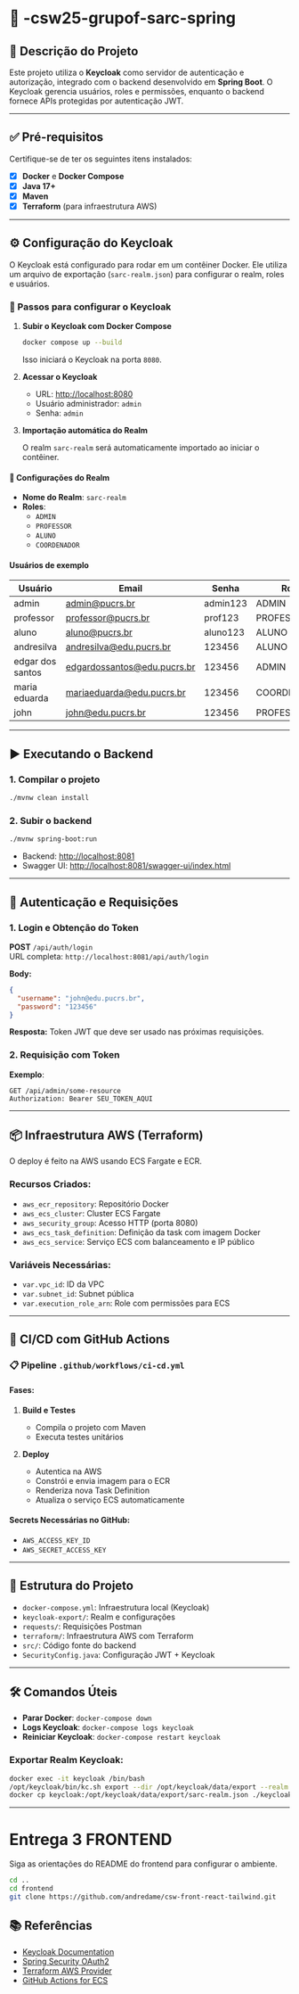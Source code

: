 # 📘 -csw25-grupof-sarc-spring

## 🧾 Descrição do Projeto

Este projeto utiliza o **Keycloak** como servidor de autenticação e autorização, integrado com o backend desenvolvido em **Spring Boot**. O Keycloak gerencia usuários, roles e permissões, enquanto o backend fornece APIs protegidas por autenticação JWT.

---

## ✅ Pré-requisitos

Certifique-se de ter os seguintes itens instalados:

- [x] **Docker** e **Docker Compose**
- [x] **Java 17+**
- [x] **Maven**
- [x] **Terraform** (para infraestrutura AWS)

---

## ⚙️ Configuração do Keycloak

O Keycloak está configurado para rodar em um contêiner Docker. Ele utiliza um arquivo de exportação (`sarc-realm.json`) para configurar o realm, roles e usuários.

### 🚀 Passos para configurar o Keycloak

1. **Subir o Keycloak com Docker Compose**

   ```bash
   docker compose up --build
   ```

   Isso iniciará o Keycloak na porta `8080`.

2. **Acessar o Keycloak**
   - URL: [http://localhost:8080](http://localhost:8080)
   - Usuário administrador: `admin`
   - Senha: `admin`

3. **Importação automática do Realm**

   O realm `sarc-realm` será automaticamente importado ao iniciar o contêiner.

#### 🔐 Configurações do Realm

- **Nome do Realm**: `sarc-realm`
- **Roles**:
  - `ADMIN`
  - `PROFESSOR`
  - `ALUNO`
  - `COORDENADOR`

#### Usuários de exemplo

| Usuário         | Email                        | Senha   | Role        |
|-----------------|------------------------------|---------|-------------|
| admin           | admin@pucrs.br               | admin123| ADMIN       |
| professor       | professor@pucrs.br           | prof123 | PROFESSOR   |
| aluno           | aluno@pucrs.br               | aluno123| ALUNO       |
| andresilva      | andresilva@edu.pucrs.br      | 123456  | ALUNO       |
| edgar dos santos| edgardossantos@edu.pucrs.br  | 123456  | ADMIN       |
| maria eduarda   | mariaeduarda@edu.pucrs.br    | 123456  | COORDENADOR |
| john            | john@edu.pucrs.br            | 123456  | PROFESSOR   |

---

## ▶️ Executando o Backend

### 1. Compilar o projeto

```bash
./mvnw clean install
```

### 2. Subir o backend

```bash
./mvnw spring-boot:run
```

- Backend: [http://localhost:8081](http://localhost:8081)
- Swagger UI: [http://localhost:8081/swagger-ui/index.html](http://localhost:8081/swagger-ui/index.html)

---

## 🔐 Autenticação e Requisições

### 1. Login e Obtenção do Token

**POST** `/api/auth/login`  
URL completa: `http://localhost:8081/api/auth/login`

**Body:**

```json
{
  "username": "john@edu.pucrs.br",
  "password": "123456"
}
```

**Resposta:**
Token JWT que deve ser usado nas próximas requisições.

### 2. Requisição com Token

**Exemplo**:

```http
GET /api/admin/some-resource
Authorization: Bearer SEU_TOKEN_AQUI
```

---

## 📦 Infraestrutura AWS (Terraform)

O deploy é feito na AWS usando ECS Fargate e ECR.

### Recursos Criados:

- `aws_ecr_repository`: Repositório Docker
- `aws_ecs_cluster`: Cluster ECS Fargate
- `aws_security_group`: Acesso HTTP (porta 8080)
- `aws_ecs_task_definition`: Definição da task com imagem Docker
- `aws_ecs_service`: Serviço ECS com balanceamento e IP público

### Variáveis Necessárias:

- `var.vpc_id`: ID da VPC
- `var.subnet_id`: Subnet pública
- `var.execution_role_arn`: Role com permissões para ECS

---

## 🚀 CI/CD com GitHub Actions

### 📋 Pipeline `.github/workflows/ci-cd.yml`

#### Fases:

1. **Build e Testes**
   - Compila o projeto com Maven
   - Executa testes unitários

2. **Deploy**
   - Autentica na AWS
   - Constrói e envia imagem para o ECR
   - Renderiza nova Task Definition
   - Atualiza o serviço ECS automaticamente

#### Secrets Necessárias no GitHub:

- `AWS_ACCESS_KEY_ID`
- `AWS_SECRET_ACCESS_KEY`

---

## 📁 Estrutura do Projeto

- `docker-compose.yml`: Infraestrutura local (Keycloak)
- `keycloak-export/`: Realm e configurações
- `requests/`: Requisições Postman
- `terraform/`: Infraestrutura AWS com Terraform
- `src/`: Código fonte do backend
- `SecurityConfig.java`: Configuração JWT + Keycloak

---

## 🛠️ Comandos Úteis

- **Parar Docker**: `docker-compose down`
- **Logs Keycloak**: `docker-compose logs keycloak`
- **Reiniciar Keycloak**: `docker-compose restart keycloak`

### Exportar Realm Keycloak:

```bash
docker exec -it keycloak /bin/bash
/opt/keycloak/bin/kc.sh export --dir /opt/keycloak/data/export --realm sarc --users realm_file
docker cp keycloak:/opt/keycloak/data/export/sarc-realm.json ./keycloak-export/
```

---


# Entrega 3 FRONTEND
Siga as orientações do README do frontend para configurar o ambiente.

```bash 
cd .. 
cd frontend
git clone https://github.com/andredame/csw-front-react-tailwind.git
```

## 📚 Referências

- [Keycloak Documentation](https://www.keycloak.org/documentation.html)
- [Spring Security OAuth2](https://spring.io/projects/spring-security)
- [Terraform AWS Provider](https://registry.terraform.io/providers/hashicorp/aws/latest/docs)
- [GitHub Actions for ECS](https://github.com/aws-actions/amazon-ecs-deploy-task-definition)
